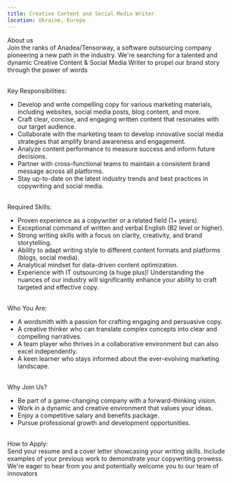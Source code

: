 ```yaml
---
title: Creative Content and Social Media Writer
location: Ukraine, Europe
---
```

About us\
Join the ranks of Anadea/Tensorway, a software outsourcing company pioneering a new path in the industry. We're searching for a talented and dynamic Creative Content & Social Media Writer to propel our brand story through the power of words

 \
Key Responsibilities:

* Develop and write compelling copy for various marketing materials, including websites, social media posts, blog content, and more. 
* Craft clear, concise, and engaging written content that resonates with our target audience. 
* Collaborate with the marketing team to develop innovative social media strategies that amplify brand awareness and engagement.
* Analyze content performance to measure success and inform future decisions.
* Partner with cross-functional teams to maintain a consistent brand message across all platforms.
* Stay up-to-date on the latest industry trends and best practices in copywriting and social media.

\
Required Skills:

* Proven experience as a copywriter or a related field (1+ years).
* Exceptional command of written and verbal English (B2 level or higher).
* Strong writing skills with a focus on clarity, creativity, and brand storytelling.
* Ability to adapt writing style to different content formats and platforms (blogs, social media).
* Analytical mindset for data-driven content optimization.
* Experience with IT outsourcing (a huge plus)! Understanding the nuances of our industry will significantly enhance your ability to craft targeted and effective copy.

\
Who You Are:

* A wordsmith with a passion for crafting engaging and persuasive copy.
* A creative thinker who can translate complex concepts into clear and compelling narratives.
* A team player who thrives in a collaborative environment but can also excel independently.
* A keen learner who stays informed about the ever-evolving marketing landscape.

\
Why Join Us?

* Be part of a game-changing company with a forward-thinking vision.
* Work in a dynamic and creative environment that values your ideas.
* Enjoy a competitive salary and benefits package.
* Pursue professional growth and development opportunities.

\
How to Apply:\
Send your resume and a cover letter showcasing your writing skills. Include examples of your previous work to demonstrate your copywriting prowess.\
We're eager to hear from you and potentially welcome you to our team of innovators